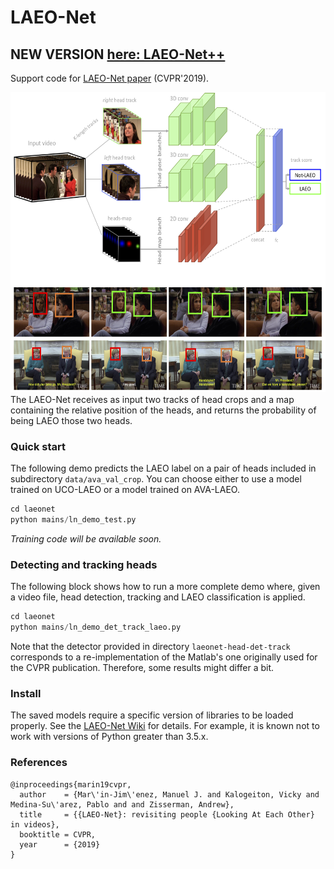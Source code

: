 # LAEO-Net

## NEW VERSION [here: LAEO-Net++](https://github.com/AVAuco/laeonetplus/)

Support code for [LAEO-Net paper](http://openaccess.thecvf.com/content_CVPR_2019/papers/Marin-Jimenez_LAEO-Net_Revisiting_People_Looking_at_Each_Other_in_Videos_CVPR_2019_paper.pdf) (CVPR'2019).

<div align="center">
    <img src="./LAEO.png" alt="The LAEO-Net architecture" height="480">
</div>
The LAEO-Net receives as input two tracks of head crops and a map containing the relative position of the heads, and returns the probability of being LAEO those two heads.

### Quick start

The following demo predicts the LAEO label on a pair of heads included in 
subdirectory `data/ava_val_crop`. You can choose either to use a model trained on UCO-LAEO 
or a model trained on AVA-LAEO.   

```python
cd laeonet
python mains/ln_demo_test.py
```

*Training code will be available soon.*

### Detecting and tracking heads

The following block shows how to run a more complete demo where, given a video file, head detection, tracking and LAEO classification is applied.

```python
cd laeonet
python mains/ln_demo_det_track_laeo.py
```

Note that the detector provided in directory `laeonet-head-det-track` corresponds to a re-implementation of the Matlab's one originally used for the CVPR publication. Therefore, some results might differ a bit.

### Install

The saved models require a specific version of libraries to be loaded properly. See the [LAEO-Net Wiki](https://github.com/AVAuco/laeonet/wiki) for details. 
For example, it is known not to work with versions of Python greater than 3.5.x.

### References
```
@inproceedings{marin19cvpr,
  author    = {Mar\'in-Jim\'enez, Manuel J. and Kalogeiton, Vicky and Medina-Su\'arez, Pablo and and Zisserman, Andrew},
  title     = {{LAEO-Net}: revisiting people {Looking At Each Other} in videos},
  booktitle = CVPR,
  year      = {2019}
}
```
